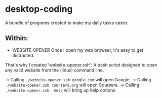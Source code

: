 # desktop-coding

A bundle of programs created to make my daily tasks easier.


## Within:

* WEBSITE OPENER
Once I open my web browser, it's easy to get distracted. 

That's why I created 'website-opener.ssh': 
A bash script designed to open any valid website from the (linux) command line.

-> Calling `./website-opener.ssh google.com` will open Google.
-> Calling `./website-opener.ssh coursera.org` will open Coursera.
-> Calling `./website-opener.ssh -help` will bring up help options.
